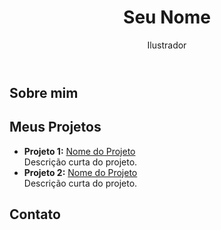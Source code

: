 <!DOCTYPE html>
<html lang="pt-br">
<head>
  <meta charset="UTF-8">
  <meta name="viewport" content="width=device-width, initial-scale=1">
  <title>Meu Portfólio</title>
  <link rel="stylesheet" href="style.css">
</head>
<body>
<img>  </img>

  <header>
    <h1>Seu Nome</h1>
    <p> Ilustrador </p>
  </header>

  <section class="sobre">
    <h2>Sobre mim</h2>
    <p></p>
  </section>

  <section class="projetos">
    <h2>Meus Projetos</h2>
    <ul>
      <li>
        <strong>Projeto 1:</strong> <a href="https://link-do-projeto.com" target="_blank">Nome do Projeto</a><br>
        <span>Descrição curta do projeto.</span>
      </li>
      <li>
        <strong>Projeto 2:</strong> <a href="https://link-do-projeto.com" target="_blank">Nome do Projeto</a><br>
        <span>Descrição curta do projeto.</span>
      </li>
    </ul>
  </section>

  <section class="contato">
    <h2>Contato</h2>
    <p></p>
  </section>


</body>
</html>
